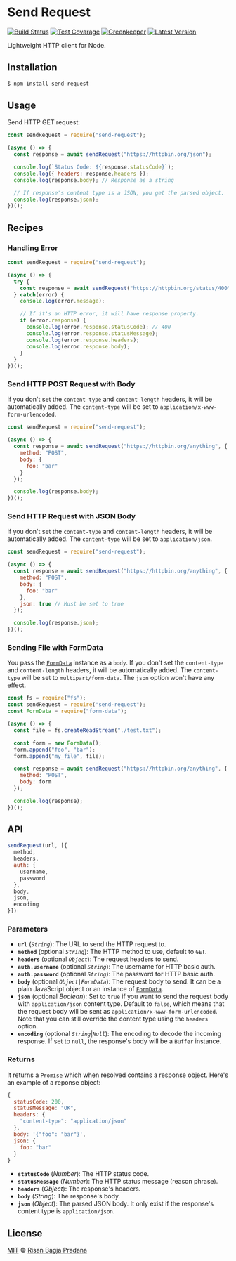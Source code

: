 # Send Request

[![Build Status](https://badgen.net/travis/risan/send-request)](https://travis-ci.org/risan/send-request)
[![Test Covarage](https://badgen.net/codecov/c/github/risan/send-request)](https://codecov.io/gh/risan/send-request)
[![Greenkeeper](https://badges.greenkeeper.io/risan/send-request.svg)](https://greenkeeper.io)
[![Latest Version](https://badgen.net/npm/v/send-request)](https://www.npmjs.com/package/send-request)

Lightweight HTTP client for Node.

## Installation

```bash
$ npm install send-request
```

## Usage

Send HTTP GET request:

```js
const sendRequest = require("send-request");

(async () => {
  const response = await sendRequest("https://httpbin.org/json");

  console.log(`Status Code: ${response.statusCode}`);
  console.log({ headers: response.headers });
  console.log(response.body); // Response as a string

  // If response's content type is a JSON, you get the parsed object.
  console.log(response.json);
})();
```

## Recipes

### Handling Error

```js
const sendRequest = require("send-request");

(async () => {
  try {
    const response = await sendRequest("https://httpbin.org/status/400");
  } catch(error) {
    console.log(error.message);

    // If it's an HTTP error, it will have response property.
    if (error.response) {
      console.log(error.response.statusCode); // 400
      console.log(error.response.statusMessage);
      console.log(error.response.headers);
      console.log(error.response.body);
    }
  }
})();
```

### Send HTTP POST Request with Body

If you don't set the `content-type` and `content-length` headers, it will be automatically added. The `content-type` will be set to `application/x-www-form-urlencoded`.

```js
const sendRequest = require("send-request");

(async () => {
  const response = await sendRequest("https://httpbin.org/anything", {
    method: "POST",
    body: {
      foo: "bar"
    }
  });

  console.log(response.body);
})();
```

### Send HTTP Request with JSON Body

If you don't set the `content-type` and `content-length` headers, it will be automatically added. The `content-type` will be set to `application/json`.

```js
const sendRequest = require("send-request");

(async () => {
  const response = await sendRequest("https://httpbin.org/anything", {
    method: "POST",
    body: {
      foo: "bar"
    },
    json: true // Must be set to true
  });

  console.log(response.json);
})();
```

### Sending File with FormData

You pass the [`FormData`](https://github.com/form-data/form-data) instance as a `body`. If you don't set the `content-type` and `content-length` headers, it will be automatically added. The `content-type` will be set to `multipart/form-data`. The `json` option won't have any effect.

```js
const fs = require("fs");
const sendRequest = require("send-request");
const FormData = require("form-data");

(async () => {
  const file = fs.createReadStream("./test.txt");

  const form = new FormData();
  form.append("foo", "bar");
  form.append("my_file", file);

  const response = await sendRequest("https://httpbin.org/anything", {
    method: "POST",
    body: form
  });

  console.log(response);
})();
```

## API

```js
sendRequest(url, [{
  method,
  headers,
  auth: {
    username,
    password
  },
  body,
  json,
  encoding
}])
```

### Parameters

* **`url`** (*`String`*): The URL to send the HTTP request to.
* **`method`** (optional *`String`*): The HTTP method to use, default to `GET`.
* **`headers`** (optional *`Object`*): The request headers to send.
* **`auth.username`** (optional *`String`*): The username for HTTP basic auth.
* **`auth.password`** (optional *`String`*): The password for HTTP basic auth.
* **`body`** (optional *`Object|FormData`*): The request body to send. It can be a plain JavaScript object or an instance of [`FormData`](https://github.com/form-data/form-data).
* **`json`** (optional *Boolean*): Set to `true` if you want to send the request body with `application/json` content type. Default to `false`, which means that the request body will be sent as `application/x-www-form-urlencoded`. Note that you can still override the content type using the `headers` option.
* **`encoding`** (optional *`String`*|*`Null`*): The encoding to decode the incoming response. If set to `null`, the response's body will be a `Buffer` instance.

### Returns

It returns a `Promise` which when resolved contains a response object. Here's an example of a reponse object:

```js
{
  statusCode: 200,
  statusMessage: "OK",
  headers: {
    "content-type": "application/json"
  },
  body: '{"foo": "bar"}',
  json: {
    foo: "bar"
  }
}
```

* **`statusCode`** (*Number*): The HTTP status code.
* **`statusMessage`** (*Number*): The HTTP status message (reason phrase).
* **`headers`** (*Object*): The response's headers.
* **`body`** (*String*): The response's body.
* **`json`** (*Object*): The parsed JSON body. It only exist if the response's content type is `application/json`.

## License

[MIT](https://github.com/risan/send-request/blob/master/LICENSE) © [Risan Bagja Pradana](https://risanb.com)
